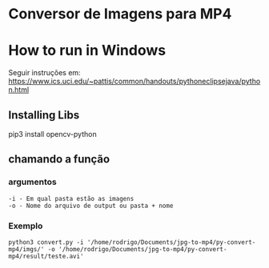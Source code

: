 # Conversor de Imagens para MP4

# How to run in Windows
Seguir instruções em:
https://www.ics.uci.edu/~pattis/common/handouts/pythoneclipsejava/python.html

## Installing Libs
pip3 install opencv-python


## chamando a função
### argumentos
    -i - Em qual pasta estão as imagens  
    -o - Nome do arquivo de output ou pasta + nome  

### Exemplo
    python3 convert.py -i '/home/rodrigo/Documents/jpg-to-mp4/py-convert-mp4/imgs/' -o '/home/rodrigo/Documents/jpg-to-mp4/py-convert-mp4/result/teste.avi'